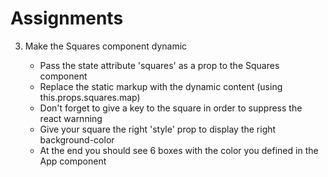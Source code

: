 # Assignments

3. Make the Squares component dynamic
 
   - Pass the state attribute 'squares' as a prop to the Squares component
   - Replace the static markup with the dynamic content (using this.props.squares.map)
   - Don't forget to give a key to the square in order to suppress the react warnning
   - Give your square the right 'style' prop to display the right background-color
   - At the end you should see 6 boxes with the color you defined in the App component